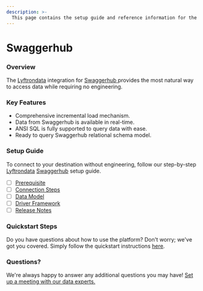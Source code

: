 ```yaml
---
description: >-
  This page contains the setup guide and reference information for the Swaggerhub source connector.
---
```


# Swaggerhub

### Overview

The [Lyftrondata](https://www.lyftrondata.com/) integration for [Swaggerhub](https://www.lyftrondata.com/integration/swaggerhub/)[ ](https://www.lyftrondata.com/integration/swaggerhub/)provides the most natural way to access data while requiring no engineering.

### Key Features

* Comprehensive incremental load mechanism.
* Data from Swaggerhub is available in real-time.&#x20;
* ANSI SQL is fully supported to query data with ease.
* Ready to query Swaggerhub relational schema model.

### Setup Guide

To connect to your destination without engineering, follow our step-by-step [Lyftrondata](https://www.lyftrondata.com/)  [Swaggerhub](https://www.lyftrondata.com/integration/swaggerhub/) setup guide.

* [ ] [Prerequisite](../../business-analytics/swaggerhub/prerequisite.md)
* [ ] [Connection Steps](../../business-analytics/swaggerhub/connection-steps.md)
* [ ] [Data Model](../../business-analytics/swaggerhub/data-model/)
* [ ] [Driver Framework](../../business-analytics/swaggerhub/driver-framework/)
* [ ] [Release Notes](../../business-analytics/swaggerhub/release-notes.md)

### Quickstart Steps

Do you have questions about how to use the platform? Don't worry; we've got you covered. Simply follow the quickstart instructions [here](../../../quickstart-steps.md).

### Questions? <a href="#questions" id="questions"></a>

We're always happy to answer any additional questions you may have! [Set up a meeting with our data experts.](https://www.lyftrondata.com/book-a-meeting/)

